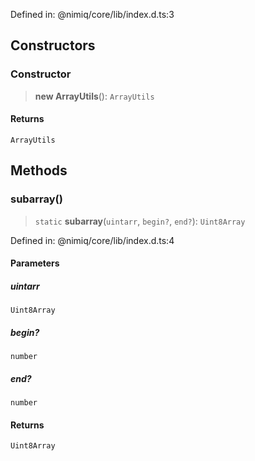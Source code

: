 Defined in: @nimiq/core/lib/index.d.ts:3

## Constructors

### Constructor

> **new ArrayUtils**(): `ArrayUtils`

#### Returns

`ArrayUtils`

## Methods

### subarray()

> `static` **subarray**(`uintarr`, `begin?`, `end?`): `Uint8Array`

Defined in: @nimiq/core/lib/index.d.ts:4

#### Parameters

##### uintarr

`Uint8Array`

##### begin?

`number`

##### end?

`number`

#### Returns

`Uint8Array`
